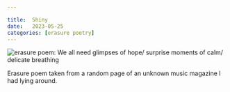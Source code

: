 ```yaml
---

title:  Shiny
date:   2023-05-25
categories: [erasure poetry]
---
```


<img src="https://www.davidralphlewis.co.uk/assets/images/articles/2023/shiny.jpeg" alt="erasure poem: We all need glimpses of hope/ surprise moments of calm/ delicate breathing" title="Enjoyed destroying a silver marker for this one" class="responsive"><br>

Erasure poem taken from a random page of an unknown music magazine I had lying around. 
